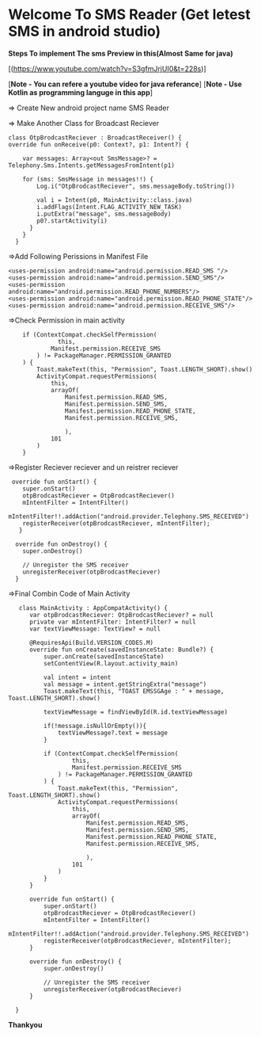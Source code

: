 # Welcome To SMS Reader (Get letest SMS in android studio) #

**Steps To implement The sms Preview in this(Almost Same for java)**

[(https://www.youtube.com/watch?v=S3gfmJrjUI0&t=228s)]

[**Note - You can refere a youtube video for java referance**] 
[**Note - Use Kotlin as programming languge in this app**] 


=> Create New android project name SMS Reader

=> Make Another Class for Broadcast Reciever


    class OtpBrodcastReciever : BroadcastReceiver() {
    override fun onReceive(p0: Context?, p1: Intent?) {

        var messages: Array<out SmsMessage>? = Telephony.Sms.Intents.getMessagesFromIntent(p1)

        for (sms: SmsMessage in messages!!) {
            Log.i("OtpBrodcastReciever", sms.messageBody.toString())

            val i = Intent(p0, MainActivity::class.java)
            i.addFlags(Intent.FLAG_ACTIVITY_NEW_TASK)
            i.putExtra("message", sms.messageBody)
            p0?.startActivity(i)
          }
        }
      }
  

=>Add Following Perissions in Manifest File 

    <uses-permission android:name="android.permission.READ_SMS "/>
    <uses-permission android:name="android.permission.SEND_SMS"/>
    <uses-permission android:name="android.permission.READ_PHONE_NUMBERS"/>
    <uses-permission android:name="android.permission.READ_PHONE_STATE"/>
    <uses-permission android:name="android.permission.RECEIVE_SMS"/>
    
=>Check Permission in main activity

        if (ContextCompat.checkSelfPermission(
                  this,
                Manifest.permission.RECEIVE_SMS
            ) != PackageManager.PERMISSION_GRANTED
        ) {
            Toast.makeText(this, "Permission", Toast.LENGTH_SHORT).show()
            ActivityCompat.requestPermissions(
                this,
                arrayOf(
                    Manifest.permission.READ_SMS,
                    Manifest.permission.SEND_SMS,
                    Manifest.permission.READ_PHONE_STATE,
                    Manifest.permission.RECEIVE_SMS,

                    ),
                101
            )
        }

=>Register Reciever reciever and un reistrer reciever

     override fun onStart() {
        super.onStart()
        otpBrodcastReciever = OtpBrodcastReciever()
        mIntentFilter = IntentFilter()
        mIntentFilter!!.addAction("android.provider.Telephony.SMS_RECEIVED")
        registerReceiver(otpBrodcastReciever, mIntentFilter);
       }

      override fun onDestroy() {
        super.onDestroy()

        // Unregister the SMS receiver
        unregisterReceiver(otpBrodcastReciever)
      }
      
=>Final Combin Code of Main Activity
  
       class MainActivity : AppCompatActivity() {
          var otpBrodcastReciever: OtpBrodcastReciever? = null
          private var mIntentFilter: IntentFilter? = null
          var textViewMessage: TextView? = null

          @RequiresApi(Build.VERSION_CODES.M)
          override fun onCreate(savedInstanceState: Bundle?) {
              super.onCreate(savedInstanceState)
              setContentView(R.layout.activity_main)

              val intent = intent
              val message = intent.getStringExtra("message")
              Toast.makeText(this, "TOAST EMSSGAge : " + message, Toast.LENGTH_SHORT).show()

              textViewMessage = findViewById(R.id.textViewMessage)

              if(!message.isNullOrEmpty()){
                  textViewMessage?.text = message
              }

              if (ContextCompat.checkSelfPermission(
                      this,
                      Manifest.permission.RECEIVE_SMS
                  ) != PackageManager.PERMISSION_GRANTED
              ) {
                  Toast.makeText(this, "Permission", Toast.LENGTH_SHORT).show()
                  ActivityCompat.requestPermissions(
                      this,
                      arrayOf(
                          Manifest.permission.READ_SMS,
                          Manifest.permission.SEND_SMS,
                          Manifest.permission.READ_PHONE_STATE,
                          Manifest.permission.RECEIVE_SMS,

                          ),
                      101
                  )
              }
          }

          override fun onStart() {
              super.onStart()
              otpBrodcastReciever = OtpBrodcastReciever()
              mIntentFilter = IntentFilter()
              mIntentFilter!!.addAction("android.provider.Telephony.SMS_RECEIVED")
              registerReceiver(otpBrodcastReciever, mIntentFilter);
          }

          override fun onDestroy() {
              super.onDestroy()

              // Unregister the SMS receiver
              unregisterReceiver(otpBrodcastReciever)
          }

      }
**Thankyou**

